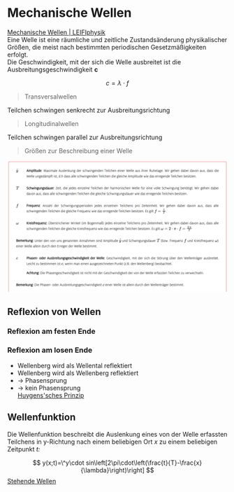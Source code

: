  # Mechanische Wellen   
[Mechanische Wellen \| LEIFIphysik](https://www.leifiphysik.de/mechanik/mechanische-wellen)    
Eine Welle ist eine räumliche und zeitliche Zustandsänderung physikalischer Größen, die meist nach bestimmten periodischen Gesetzmäßigkeiten erfolgt.   
Die Geschwindigkeit, mit der sich die Welle ausbreitet ist die Ausbreitungsgeschwindigkeit **c**    

$$
c=\lambda\cdot f
$$
> Transversalwellen   

Teilchen schwingen senkrecht zur Ausbreitungsrichtung   
> Longitudinalwellen   

Teilchen schwingen parallel zur Ausbreitungsrichtung   
> Größen zur Beschreibung einer Welle   

![2022-04-01-153409\_1680x1050\_scrot.png](files/2022-04-01-153409_1680x1050_scrot.png)    
 ## Reflexion von Wellen   
 ### Reflexion am festen Ende   
 ### Reflexion am losen Ende   
- Wellenberg wird als Wellental reflektiert   
- Wellenberg wird als Wellenberg reflektiert   
- → Phasensprung   
- → kein Phasensprung   
[Huygens&#39;sches Prinzip](huygenssches-prinzip_y.md)    
   
 ## Wellenfunktion   
Die Wellenfunktion beschreibt die Auslenkung eines von der Welle erfassten Teilchens in y-Richtung nach einem beliebigen Ort *x* zu einem beliebigen Zeitpunkt *t:*   

$$
y(x;t)=\^y\cdot sin\left[2\pi\cdot\left(\frac{t}{T}-\frac{x}{\lambda}\right)\right]
$$
[Stehende Wellen](stehende-wellen.md)    
